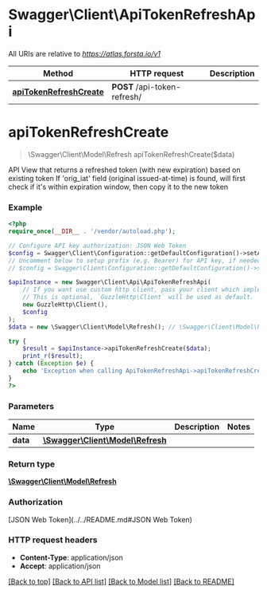 # Swagger\Client\ApiTokenRefreshApi

All URIs are relative to *https://atlas.forsta.io/v1*

Method | HTTP request | Description
------------- | ------------- | -------------
[**apiTokenRefreshCreate**](ApiTokenRefreshApi.md#apiTokenRefreshCreate) | **POST** /api-token-refresh/ | 


# **apiTokenRefreshCreate**
> \Swagger\Client\Model\Refresh apiTokenRefreshCreate($data)



API View that returns a refreshed token (with new expiration) based on existing token  If 'orig_iat' field (original issued-at-time) is found, will first check if it's within expiration window, then copy it to the new token

### Example
```php
<?php
require_once(__DIR__ . '/vendor/autoload.php');

// Configure API key authorization: JSON Web Token
$config = Swagger\Client\Configuration::getDefaultConfiguration()->setApiKey('Authorization', 'YOUR_API_KEY');
// Uncomment below to setup prefix (e.g. Bearer) for API key, if needed
// $config = Swagger\Client\Configuration::getDefaultConfiguration()->setApiKeyPrefix('Authorization', 'Bearer');

$apiInstance = new Swagger\Client\Api\ApiTokenRefreshApi(
    // If you want use custom http client, pass your client which implements `GuzzleHttp\ClientInterface`.
    // This is optional, `GuzzleHttp\Client` will be used as default.
    new GuzzleHttp\Client(),
    $config
);
$data = new \Swagger\Client\Model\Refresh(); // \Swagger\Client\Model\Refresh | 

try {
    $result = $apiInstance->apiTokenRefreshCreate($data);
    print_r($result);
} catch (Exception $e) {
    echo 'Exception when calling ApiTokenRefreshApi->apiTokenRefreshCreate: ', $e->getMessage(), PHP_EOL;
}
?>
```

### Parameters

Name | Type | Description  | Notes
------------- | ------------- | ------------- | -------------
 **data** | [**\Swagger\Client\Model\Refresh**](../Model/Refresh.md)|  |

### Return type

[**\Swagger\Client\Model\Refresh**](../Model/Refresh.md)

### Authorization

[JSON Web Token](../../README.md#JSON Web Token)

### HTTP request headers

 - **Content-Type**: application/json
 - **Accept**: application/json

[[Back to top]](#) [[Back to API list]](../../README.md#documentation-for-api-endpoints) [[Back to Model list]](../../README.md#documentation-for-models) [[Back to README]](../../README.md)

